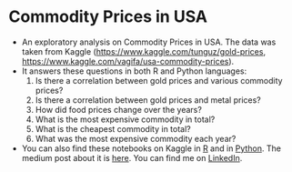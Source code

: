 # Commodity Prices in USA
* An exploratory analysis on Commodity Prices in USA. The data was taken from Kaggle (https://www.kaggle.com/tunguz/gold-prices, https://www.kaggle.com/vagifa/usa-commodity-prices).
* It answers these questions in both R and Python languages: 
    1. Is there a correlation between gold prices and various commodity prices?
    2. Is there a correlation between gold prices and metal prices?
    3. How did food prices change over the years?
    4. What is the most expensive commodity in total?
    5. What is the cheapest commodity in total?
    6. What was the most expensive commodity each year?
* You can also find these notebooks on Kaggle in [R](https://www.kaggle.com/qqq1112/commodity-prices-in-usa-in-r) and in [Python](https://www.kaggle.com/qqq1112/commodity-prices-in-usa-in-python). The medium post about it is [here](https://medium.com/@oyku99tasci/a-data-analysis-of-commodity-prices-in-usa-in-python-987d958d09c1). You can find me on [LinkedIn](https://www.linkedin.com/in/%C3%B6yk%C3%BC-ta%C5%9F%C3%A7%C4%B1-8875371a3/).
